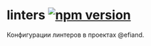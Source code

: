 # linters [![npm version](https://img.shields.io/npm/v/efiand-linters.svg)](https://www.npmjs.com/package/efiand-linters)

Конфигурации линтеров в проектах @efiand.
